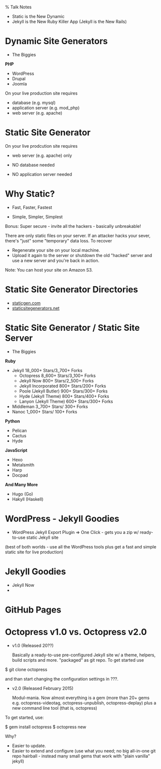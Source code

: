 % Talk Notes


- Static is the New Dynamic
- Jekyll is the New Ruby Killer App (Jekyll is the New Rails)


# Dynamic Site Generators

- The Biggies

**PHP**

- WordPress
- Drupal
- Joomla

On your live production site requires

- database (e.g. mysql)
- application server (e.g. mod_php)
- web server (e.g. apache)



# Static Site Generator

On your live prodcution site requires

- web server (e.g. apache) only

- NO database needed
- NO application server needed



# Why Static?

- Fast, Faster, Fastest

- Simple, Simpler, Simplest

Bonus: Super secure - invite all the hackers - basically unbreakable!

There are only static files on your server.
If an attacker hacks your sever, there's "just" some "temporary" data loss.
To recover
- Regenerate your site on your local machine.
- Upload it again to the server or shutdown the old "hacked" server and use a new server
   and you're back in action.

Note: You can host your site on Amazon S3.



# Static Site Generator Directories

- [staticgen.com](http://www.staticgen.com)
- [staticsitegenerators.net](http://staticsitegenerators.net)


# Static Site Generator / Static Site Server


- The Biggies

**Ruby**

- Jekyll         18_000+ Stars/3_700+ Forks
    - Octopress   8_600+ Stars/3_100+ Forks
    - Jekyll Now    800+ Stars/2_500+ Forks
    - Jekyll Incorporated    800+ Stars/200+ Forks
    - Poole (Jekyll Butler)  900+ Stars/300+ Forks
    - Hyde  (Jekyll Theme)   800+ Stars/400+ Forks
    - Lanyon (Jekyll Theme)  600+ Stars/300+ Forks
- Middleman       3_700+ Stars/  300+ Forks
- Nanoc           1_000+ Stars/  100+ Forks

**Python**

- Pelican
- Cactus
- Hyde

**JavaScript**

- Hexo
- Metalsmith
- Harp
- Docpad


**And Many More**

- Hugo (Go)
- Hakyll (Haskell)





# WordPress - Jekyll Goodies

- WordPress Jekyll Export Plugin  => One Click - gets you a zip w/ ready-to-use static Jekyll site

(best of both worlds - use all the WordPress tools plus get a fast and simple static site for live production)



# Jekyll Goodies

- Jekyll Now
- 


# GitHub Pages




# Octopress v1.0 vs. Octopress v2.0

- v1.0 (Released 20??)

  Basically a ready-to-use pre-configured Jekyll site w/ a theme, helpers, build scripts and more.
  "packaged" as git repo. To get started use
  
$ git clone octopress

and than start changing the configuration settings in ???.


- v2.0 (Released February 2015)

  Modul-mania. Now almost everything is a gem (more than 20+ gems e.g. octopress-videotag, octopress-unpublish,
    octopress-deplay)
      plus a new command line tool (that is, octopress)

To get started, use:

$ gem install octopress
$ octopress new


Why?

- Easier to update.
- Easier to extend and configure (use what you need; no big all-in-one git repo hairball -
    instead many small gems that work with "plain vanilla" jekyll)

